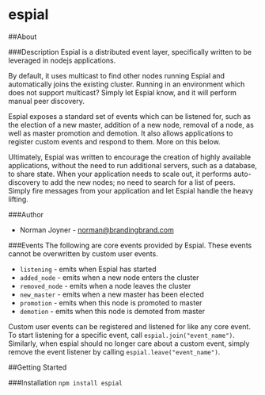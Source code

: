 espial
======

##About

###Description
Espial is a distributed event layer, specifically written to be leveraged in nodejs applications.

By default, it uses multicast to find other nodes running Espial and automatically joins the existing cluster. Running in an environment which does not support multicast? Simply let Espial know, and it will perform manual peer discovery.

Espial exposes a standard set of events which can be listened for, such as the election of a new master, addition of a new node, removal of a node, as well as master promotion and demotion. It also allows applications to register custom events and respond to them. More on this below.

Ultimately, Espial was written to encourage the creation of highly available applications, without the need to run additional servers, such as a database, to share state. When your application needs to scale out, it performs auto-discovery to add the new nodes; no need to search for a list of peers. Simply fire messages from your application and let Espial handle the heavy lifting.

###Author
* Norman Joyner - <norman@brandingbrand.com>

###Events
The following are core events provided by Espial. These events cannot be overwritten by custom user events.

* `listening` - emits when Espial has started
* `added_node` - emits when a new node enters the cluster
* `removed_node` - emits when a node leaves the cluster
* `new_master` - emits when a new master has been elected
* `promotion` - emits when this node is promoted to master
* `demotion` - emits when this node is demoted from master

Custom user events can be registered and listened for like any core event. To start listening for a specific event, call `espial.join("event_name")`. Similarly, when espial should no longer care about a custom event, simply remove the event listener by calling `espial.leave("event_name")`. 

##Getting Started

###Installation
```npm install espial```
